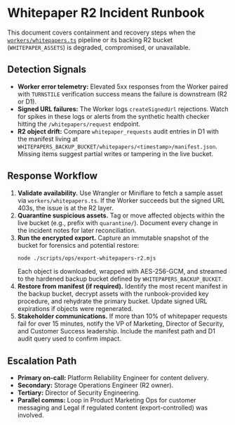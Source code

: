 # Whitepaper R2 Incident Runbook

This document covers containment and recovery steps when the
[`workers/whitepapers.ts`](../../workers/whitepapers.ts) pipeline or its backing
R2 bucket (`WHITEPAPER_ASSETS`) is degraded, compromised, or unavailable.

## Detection Signals

- **Worker error telemetry:** Elevated 5xx responses from the Worker paired with
  `TURNSTILE` verification success means the failure is downstream (R2 or D1).
- **Signed URL failures:** The Worker logs `createSignedUrl` rejections. Watch for
  spikes in these logs or alerts from the synthetic health checker hitting the
  `/whitepapers/request` endpoint.
- **R2 object drift:** Compare `whitepaper_requests` audit entries in D1 with the
  manifest living at `WHITEPAPERS_BACKUP_BUCKET/whitepapers/<timestamp>/manifest.json`.
  Missing items suggest partial writes or tampering in the live bucket.

## Response Workflow

1. **Validate availability.** Use Wrangler or Miniflare to fetch a sample asset
   via `workers/whitepapers.ts`. If the Worker succeeds but the signed URL 403s,
   the issue is at the R2 layer.
2. **Quarantine suspicious assets.** Tag or move affected objects within the
   live bucket (e.g., prefix with `quarantine/`). Document every change in the
   incident notes for later reconciliation.
3. **Run the encrypted export.** Capture an immutable snapshot of the bucket for
   forensics and potential restore:
   ```bash
   node ./scripts/ops/export-whitepapers-r2.mjs
   ```
   Each object is downloaded, wrapped with AES-256-GCM, and streamed to the
   hardened backup bucket defined by `WHITEPAPERS_BACKUP_BUCKET`.
4. **Restore from manifest (if required).** Identify the most recent manifest in
   the backup bucket, decrypt assets with the runbook-provided key procedure, and
   rehydrate the primary bucket. Update signed URL expirations if objects were
   regenerated.
5. **Stakeholder communications.** If more than 10% of whitepaper requests fail
   for over 15 minutes, notify the VP of Marketing, Director of Security, and
   Customer Success leadership. Include the manifest path and D1 audit query used
   to confirm impact.

## Escalation Path

- **Primary on-call:** Platform Reliability Engineer for content delivery.
- **Secondary:** Storage Operations Engineer (R2 owner).
- **Tertiary:** Director of Security Engineering.
- **Parallel comms:** Loop in Product Marketing Ops for customer messaging and
  Legal if regulated content (export-controlled) was involved.
